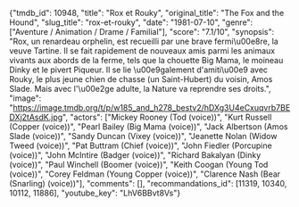{"tmdb_id": 10948, "title": "Rox et Rouky", "original_title": "The Fox and the Hound", "slug_title": "rox-et-rouky", "date": "1981-07-10", "genre": ["Aventure / Animation / Drame / Familial"], "score": "7.1/10", "synopsis": "Rox, un renardeau orphelin, est recueilli par une brave fermi\u00e8re, la veuve Tartine. Il se fait rapidement de nouveaux amis parmi les animaux vivants aux abords de la ferme, tels que la chouette Big Mama, le moineau Dinky et le pivert Piqueur. Il se lie \u00e9galement d'amiti\u00e9 avec Rouky, le plus jeune chien de chasse (un Saint-Hubert) du voisin, Amos Slade. Mais avec l'\u00e2ge adulte, la Nature va reprendre ses droits.", "image": "https://image.tmdb.org/t/p/w185_and_h278_bestv2/hDXg3U4eCxuqvrb7BEDXj2tAsdK.jpg", "actors": ["Mickey Rooney (Tod (voice))", "Kurt Russell (Copper (voice))", "Pearl Bailey (Big Mama (voice))", "Jack Albertson (Amos Slade (voice))", "Sandy Duncan (Vixey (voice))", "Jeanette Nolan (Widow Tweed (voice))", "Pat Buttram (Chief (voice))", "John Fiedler (Porcupine (voice))", "John McIntire (Badger (voice))", "Richard Bakalyan (Dinky (voice))", "Paul Winchell (Boomer (voice))", "Keith Coogan (Young Tod (voice))", "Corey Feldman (Young Copper (voice))", "Clarence Nash (Bear (Snarling) (voice))"], "comments": [], "recommandations_id": [11319, 10340, 10112, 11886], "youtube_key": "LhV6BBvt8Vs"}